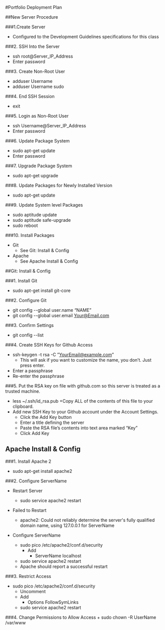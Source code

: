 #Portfolio Deployment Plan

##New Server Procedure

###1.Create Server
+ Configured to the Development Guidelines specifications for this class

###2. SSH Into the Server
+ ssh root@Server_IP_Address
+ Enter password

###3. Create Non-Root User
+ adduser Username
+ adduser Username sudo

###4. End SSH Session
+ exit

###5. Login as Non-Root User
+ ssh Username@Server_IP_Address
+ Enter password

###6. Update Package System
+ sudo apt-get update
+ Enter password

###7. Upgrade Package System
+ sudo apt-get upgrade

###8. Update Packages for Newly Installed Version
+ sudo apt-get update

###9. Update System level Packages
+ sudo aptitude update
+ sudo aptitude safe-upgrade
+ sudo reboot

###10. Install Packages
+ Git
	+ See Git: Install & Config
+ Apache
	+ See Apache Install & Config

##Git: Install & Config

###1. Install Git
+ sudo apt-get install git-core

###2. Configure Git
+ git config --global user.name “NAME”
+ git config --global user.email Your@Email.com

###3. Confirm Settings
+ git config --list

###4. Create SSH Keys for Github Access
+ ssh-keygen -t rsa -C ”YourEmail@example.com”
	+ This will ask if you want to customize the name, you don’t. Just press enter.
+ Enter a passphrase
+ Re-enter the passphrase

###5. Put the RSA key on file with github.com so this server is treated as a trusted machine.
+ less ~/.ssh/id_rsa.pub
	+Copy ALL of the contents of this file to your clipboard.
+ Add new SSH Key to your Github account under the Account Settings.
	+ Click the Add Key button
	+ Enter a title defining the server
	+ Paste the RSA file’s contents into text area marked “Key”
	+ Click Add Key

## Apache Install & Config
###1. Install Apache 2
+ sudo apt-get install apache2

###2. Configure ServerName
+ Restart Server
	+ sudo service apache2 restart
+ Failed to Restart
	+ apache2: Could not reliably determine the server's fully qualified domain name, using 127.0.0.1 for ServerName

+ Configure ServerName
	+ sudo pico /etc/apache2/conf.d/security
		+ Add
			+ ServerName localhost
	+ sudo service apache2 restart
	+ Apache should report a successful restart

###3. Restrict Access
+ sudo pico /etc/apache2/conf.d/security
	+ Uncomment <Directory />
	+ Add
		+ Options FollowSymLinks
	+ sudo service apache2 restart
	
###4. Change Permissions to Allow Access
		+ sudo chown -R UserName /var/www